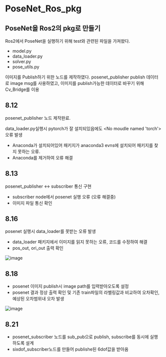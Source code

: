 # PoseNet_Ros_pkg

## PoseNet을 Ros2의 pkg로 만들기

Ros2에서 PoseNet을 실행하기 위해 test와 관련된 파일을 가져왔다.
- model.py
- data_loader.py
- solver.py
- pose_utils.py

이미지를 Publish하기 위한 노드를 제작하였다.
posenet_publisher
publish 데이터로 image msg를 사용하였고, 이미지를 publish가능한 데이터로 바꾸기 위해 Cv_Bridge를 이용

## 8.12 

posenet_publisher 노드 제작완료.

data_loader.py실행시 pytorch가 잘 설치되있음에도 <No moudle named 'torch'> 오류 발생 
 - Anaconda가 설치되어있어 패키지가 anaconda3 evns에 설치되어 패키지를 찾지 못하는 오류.
 - Anaconda를 제거하여 오류 해결
 
## 8.13

posenet_publisher <-> subscriber 통신 구현
- subscriber node에서 posenet 실행 오류 (오류 해결중)
- 이미지 파일 통신 확인

## 8.16

posenet 실행시 data_loader를 못받는 오류 발생 
- data_loader 패키지에서 이미지를 읽지 못하는 오류, 코드를 수정하여 해결
- pos_out, ori_out 출력 확인

![image](https://user-images.githubusercontent.com/80799025/185359334-36c10185-ce62-4807-af68-fde62918fd84.png)


## 8.18
- posenet 이미지 publish시 image path를 입력받아오도록 설정
- posenet 결과 정상 출력 확인 및 기존 train파일의 라벨링값과 비교하여 오차확인, 예상된 오차범위내 오차 발생

![image](https://user-images.githubusercontent.com/80799025/185363574-df80e2fb-9b8c-4e8a-b3d3-287649457667.png)

## 8.21
- posenet_subscriber 노드를 sub_pub으로 publish, subscribe를 동시에 실행하도록 설계
- sixdof_subscriber노드를 만들어 publishe된 6dof값을 받아옴

